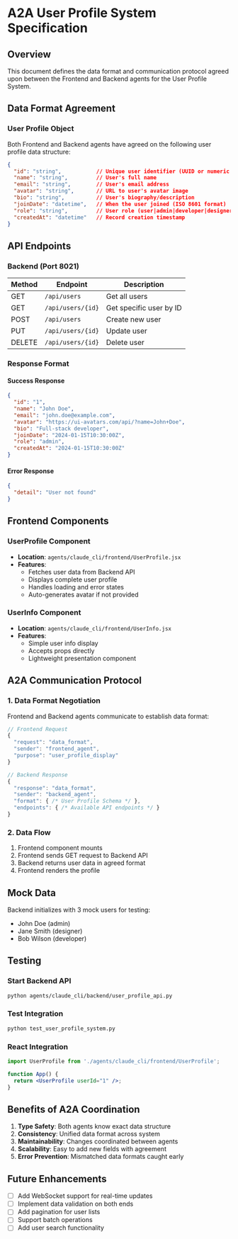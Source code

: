 # A2A User Profile System Specification

## Overview
This document defines the data format and communication protocol agreed upon between the Frontend and Backend agents for the User Profile System.

## Data Format Agreement

### User Profile Object
Both Frontend and Backend agents have agreed on the following user profile data structure:

```json
{
  "id": "string",           // Unique user identifier (UUID or numeric string)
  "name": "string",         // User's full name
  "email": "string",        // User's email address
  "avatar": "string",       // URL to user's avatar image
  "bio": "string",          // User's biography/description
  "joinDate": "datetime",   // When the user joined (ISO 8601 format)
  "role": "string",         // User role (user|admin|developer|designer)
  "createdAt": "datetime"   // Record creation timestamp
}
```

## API Endpoints

### Backend (Port 8021)

| Method | Endpoint | Description |
|--------|----------|-------------|
| GET | `/api/users` | Get all users |
| GET | `/api/users/{id}` | Get specific user by ID |
| POST | `/api/users` | Create new user |
| PUT | `/api/users/{id}` | Update user |
| DELETE | `/api/users/{id}` | Delete user |

### Response Format

#### Success Response
```json
{
  "id": "1",
  "name": "John Doe",
  "email": "john.doe@example.com",
  "avatar": "https://ui-avatars.com/api/?name=John+Doe",
  "bio": "Full-stack developer",
  "joinDate": "2024-01-15T10:30:00Z",
  "role": "admin",
  "createdAt": "2024-01-15T10:30:00Z"
}
```

#### Error Response
```json
{
  "detail": "User not found"
}
```

## Frontend Components

### UserProfile Component
- **Location**: `agents/claude_cli/frontend/UserProfile.jsx`
- **Features**:
  - Fetches user data from Backend API
  - Displays complete user profile
  - Handles loading and error states
  - Auto-generates avatar if not provided

### UserInfo Component
- **Location**: `agents/claude_cli/frontend/UserInfo.jsx`
- **Features**:
  - Simple user info display
  - Accepts props directly
  - Lightweight presentation component

## A2A Communication Protocol

### 1. Data Format Negotiation
Frontend and Backend agents communicate to establish data format:

```javascript
// Frontend Request
{
  "request": "data_format",
  "sender": "frontend_agent",
  "purpose": "user_profile_display"
}

// Backend Response
{
  "response": "data_format",
  "sender": "backend_agent",
  "format": { /* User Profile Schema */ },
  "endpoints": { /* Available API endpoints */ }
}
```

### 2. Data Flow
1. Frontend component mounts
2. Frontend sends GET request to Backend API
3. Backend returns user data in agreed format
4. Frontend renders the profile

## Mock Data
Backend initializes with 3 mock users for testing:
- John Doe (admin)
- Jane Smith (designer)  
- Bob Wilson (developer)

## Testing

### Start Backend API
```bash
python agents/claude_cli/backend/user_profile_api.py
```

### Test Integration
```bash
python test_user_profile_system.py
```

### React Integration
```jsx
import UserProfile from './agents/claude_cli/frontend/UserProfile';

function App() {
  return <UserProfile userId="1" />;
}
```

## Benefits of A2A Coordination

1. **Type Safety**: Both agents know exact data structure
2. **Consistency**: Unified data format across system
3. **Maintainability**: Changes coordinated between agents
4. **Scalability**: Easy to add new fields with agreement
5. **Error Prevention**: Mismatched data formats caught early

## Future Enhancements

- [ ] Add WebSocket support for real-time updates
- [ ] Implement data validation on both ends
- [ ] Add pagination for user lists
- [ ] Support batch operations
- [ ] Add user search functionality